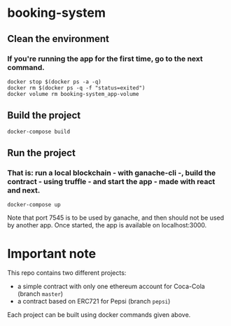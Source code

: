 # booking-system

## Clean the environment
### If you're running the app for the first time, go to the next command.
```
docker stop $(docker ps -a -q)
docker rm $(docker ps -q -f "status=exited")
docker volume rm booking-system_app-volume
```
## Build the project
```
docker-compose build
```
## Run the project
### That is: run a local blockchain - with ganache-cli -, build the contract - using truffle - and start the app - made with react and next.
```
docker-compose up
```

Note that port 7545 is to be used by ganache, and then should not be used by another app.
Once started, the app is available on localhost:3000.

# Important note
This repo contains two different projects: 
- a simple contract with only one ethereum account for Coca-Cola (branch `master`)
- a contract based on ERC721 for Pepsi (branch `pepsi`)

Each project can be built using docker commands given above.
